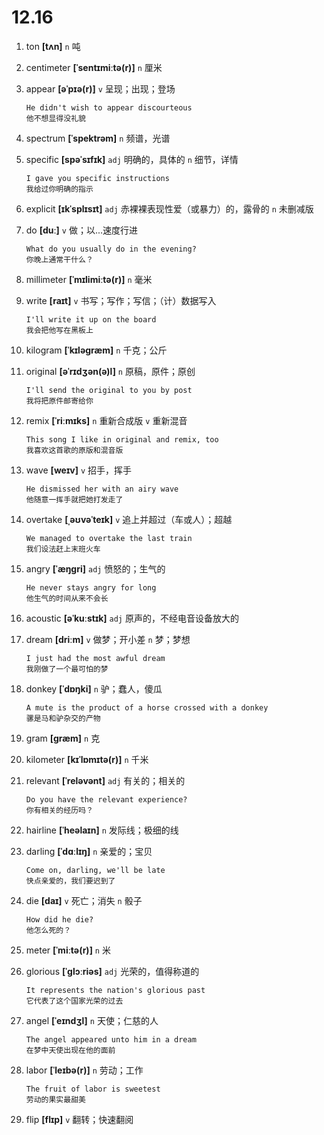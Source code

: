 # 12.16


1. ton **[tʌn]** `n` 吨

2. centimeter **[ˈsentɪmiːtə(r)]** `n` 厘米

3. appear **[əˈpɪə(r)]** `v` 呈现；出现；登场
    ```
    He didn't wish to appear discourteous
    他不想显得没礼貌
    ```

4. spectrum **[ˈspektrəm]** `n` 频谱，光谱

5. specific **[spəˈsɪfɪk]** `adj` 明确的，具体的 `n` 细节，详情
    ```
    I gave you specific instructions
    我给过你明确的指示
    ```

6. explicit **[ɪkˈsplɪsɪt]** `adj` 赤裸裸表现性爱（或暴力）的，露骨的 `n` 未删减版

7. do **[duː]** `v` 做；以...速度行进
    ```
    What do you usually do in the evening?
    你晚上通常干什么？
    ```

8. millimeter **[ˈmɪlimiːtə(r)]** `n` 毫米

9. write **[raɪt]** `v` 书写；写作；写信；（计）数据写入
    ```
    I'll write it up on the board
    我会把他写在黑板上
    ```

10. kilogram **[ˈkɪləɡræm]** `n` 千克；公斤

11. original **[əˈrɪdʒən(ə)l]** `n` 原稿，原件；原创
    ```
    I'll send the original to you by post
    我将把原件邮寄给你
    ```

12. remix **[ˈriːmɪks]** `n` 重新合成版 `v` 重新混音
    ```
    This song I like in original and remix, too
    我喜欢这首歌的原版和混音版
    ```

13. wave **[weɪv]** `v` 招手，挥手
    ```
    He dismissed her with an airy wave
    他随意一挥手就把她打发走了
    ```

14. overtake **[ˌəʊvəˈteɪk]** `v` 追上并超过（车或人）；超越
    ```
    We managed to overtake the last train
    我们设法赶上末班火车
    ```

15. angry **[ˈæŋɡri]** `adj` 愤怒的；生气的
    ```
    He never stays angry for long
    他生气的时间从来不会长
    ```

16. acoustic **[əˈkuːstɪk]** `adj` 原声的，不经电音设备放大的

17. dream **[driːm]** `v` 做梦；开小差 `n` 梦；梦想
    ```
    I just had the most awful dream
    我刚做了一个最可怕的梦
    ```

18. donkey **[ˈdɒŋki]** `n` 驴；蠢人，傻瓜
    ```
    A mute is the product of a horse crossed with a donkey
    骡是马和驴杂交的产物
    ```

19. gram **[ɡræm]** `n` 克

20. kilometer **[kɪˈlɒmɪtə(r)]** `n` 千米

21. relevant **[ˈreləvənt]** `adj` 有关的；相关的
    ```
    Do you have the relevant experience?
    你有相关的经历吗？
    ```

22. hairline **[ˈheəlaɪn]** `n` 发际线；极细的线

23. darling **[ˈdɑːlɪŋ]** `n` 亲爱的；宝贝
    ```
    Come on, darling, we'll be late
    快点亲爱的，我们要迟到了
    ```

24. die **[daɪ]** `v` 死亡；消失 `n` 骰子
    ```
    How did he die?
    他怎么死的？
    ```

25. meter **[ˈmiːtə(r)]** `n` 米

26. glorious **[ˈɡlɔːriəs]** `adj` 光荣的，值得称道的
    ```
    It represents the nation's glorious past
    它代表了这个国家光荣的过去
    ```

27. angel **[ˈeɪndʒl]** `n` 天使；仁慈的人
    ```
    The angel appeared unto him in a dream
    在梦中天使出现在他的面前
    ```

28. labor **[ˈleɪbə(r)]** `n` 劳动；工作
    ```
    The fruit of labor is sweetest
    劳动的果实最甜美
    ```

29. flip **[flɪp]** `v` 翻转；快速翻阅
